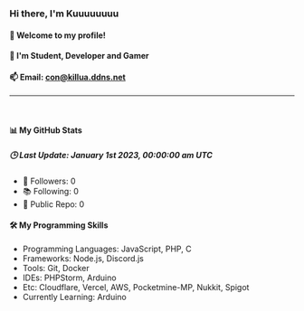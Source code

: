 
<h3><b>Hi there, I'm Kuuuuuuuu</b></h3>
<h4>👋 Welcome to my profile!</h4>
<h4>👀 I'm Student, Developer and Gamer</h4>

<h4>📫 Email: <a href="mailto"con@killua.ddns.net">con@killua.ddns.net</a></h4>
<hr/>
<br/>
<h4>📊 My GitHub Stats</h4>
<h5><b>🕒 Last Update: January 1st 2023, 00:00:00 am UTC</b></h5>
<ul>
    <li>🌟 Followers: 0</li>
    <li>📚 Following: 0</li>
    <li>📂 Public Repo: 0</li>
</ul>
<h4>🛠️ My Programming Skills</h4>
<ul>
    <li>Programming Languages: JavaScript, PHP, C</li>
    <li>Frameworks: Node.js, Discord.js</li>
    <li>Tools: Git, Docker</li>
    <li>IDEs: PHPStorm, Arduino</li>
    <li>Etc: Cloudflare, Vercel, AWS, Pocketmine-MP, Nukkit, Spigot</li>
    <li>Currently Learning: Arduino</li>
</ul>
